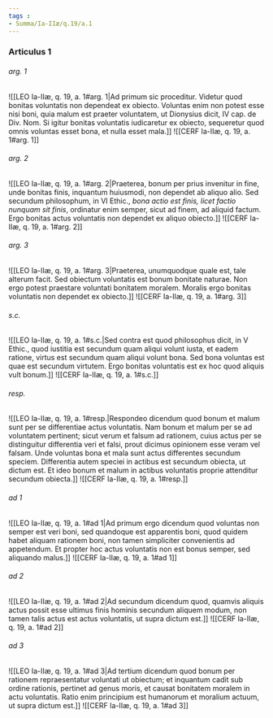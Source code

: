 ```yaml
---
tags : 
- Summa/Ia-IIæ/q.19/a.1
---
```


### Articulus 1

###### arg. 1
![[LEO Ia-IIæ, q. 19, a. 1#arg. 1|Ad primum sic proceditur. Videtur quod bonitas voluntatis non dependeat ex obiecto. Voluntas enim non potest esse nisi boni, quia malum est praeter voluntatem, ut Dionysius dicit, IV cap. de Div. Nom. Si igitur bonitas voluntatis iudicaretur ex obiecto, sequeretur quod omnis voluntas esset bona, et nulla esset mala.]]
![[CERF Ia-IIæ, q. 19, a. 1#arg. 1]]

###### arg. 2
![[LEO Ia-IIæ, q. 19, a. 1#arg. 2|Praeterea, bonum per prius invenitur in fine, unde bonitas finis, inquantum huiusmodi, non dependet ab aliquo alio. Sed secundum philosophum, in VI Ethic., *bona actio est finis, licet factio nunquam sit finis*, ordinatur enim semper, sicut ad finem, ad aliquid factum. Ergo bonitas actus voluntatis non dependet ex aliquo obiecto.]]
![[CERF Ia-IIæ, q. 19, a. 1#arg. 2]]

###### arg. 3
![[LEO Ia-IIæ, q. 19, a. 1#arg. 3|Praeterea, unumquodque quale est, tale alterum facit. Sed obiectum voluntatis est bonum bonitate naturae. Non ergo potest praestare voluntati bonitatem moralem. Moralis ergo bonitas voluntatis non dependet ex obiecto.]]
![[CERF Ia-IIæ, q. 19, a. 1#arg. 3]]

###### s.c.
![[LEO Ia-IIæ, q. 19, a. 1#s.c.|Sed contra est quod philosophus dicit, in V Ethic., quod iustitia est secundum quam aliqui volunt iusta, et eadem ratione, virtus est secundum quam aliqui volunt bona. Sed bona voluntas est quae est secundum virtutem. Ergo bonitas voluntatis est ex hoc quod aliquis vult bonum.]]
![[CERF Ia-IIæ, q. 19, a. 1#s.c.]]

###### resp.
![[LEO Ia-IIæ, q. 19, a. 1#resp.|Respondeo dicendum quod bonum et malum sunt per se differentiae actus voluntatis. Nam bonum et malum per se ad voluntatem pertinent; sicut verum et falsum ad rationem, cuius actus per se distinguitur differentia veri et falsi, prout dicimus opinionem esse veram vel falsam. Unde voluntas bona et mala sunt actus differentes secundum speciem. Differentia autem speciei in actibus est secundum obiecta, ut dictum est. Et ideo bonum et malum in actibus voluntatis proprie attenditur secundum obiecta.]]
![[CERF Ia-IIæ, q. 19, a. 1#resp.]]

###### ad 1
![[LEO Ia-IIæ, q. 19, a. 1#ad 1|Ad primum ergo dicendum quod voluntas non semper est veri boni, sed quandoque est apparentis boni, quod quidem habet aliquam rationem boni, non tamen simpliciter convenientis ad appetendum. Et propter hoc actus voluntatis non est bonus semper, sed aliquando malus.]]
![[CERF Ia-IIæ, q. 19, a. 1#ad 1]]

###### ad 2
![[LEO Ia-IIæ, q. 19, a. 1#ad 2|Ad secundum dicendum quod, quamvis aliquis actus possit esse ultimus finis hominis secundum aliquem modum, non tamen talis actus est actus voluntatis, ut supra dictum est.]]
![[CERF Ia-IIæ, q. 19, a. 1#ad 2]]

###### ad 3
![[LEO Ia-IIæ, q. 19, a. 1#ad 3|Ad tertium dicendum quod bonum per rationem repraesentatur voluntati ut obiectum; et inquantum cadit sub ordine rationis, pertinet ad genus moris, et causat bonitatem moralem in actu voluntatis. Ratio enim principium est humanorum et moralium actuum, ut supra dictum est.]]
![[CERF Ia-IIæ, q. 19, a. 1#ad 3]]

